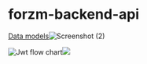 # forzm-backend-api
[Data models](http://url/to/image.jpg)![Screenshot (2)](https://user-images.githubusercontent.com/71728683/127733968-975ed1bc-a38a-45be-a36f-b3845ebb5364.png)


![Jwt flow chart](http://url/to/image.jpg)![](https://user-images.githubusercontent.com/71728683/127735215-4bac9850-87e9-44d9-a354-363b1dfccb16.png)

